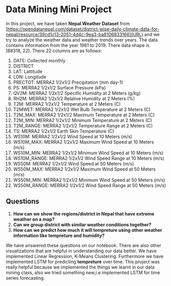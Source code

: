 # Data Mining Mini Project 
In this project, we have taken **Nepal Weather Dataset** from [https://opendatanepal.com/dataset/district-wise-daily-climate-data-for-nepal/resource/39cd1c13-2051-4d4c-9ea3-ba8106833166](URL) 
and we try to analyze the weather data and weather trends over years. The data contains information from the year 1981 to 2019. There data shape is (88318, 22). There 22 columns are as follows: 
1. DATE: Collected monthly 
2. DISTRICT
3. LAT: Lattitude 
4. LON: Longitude
5. PRECTOT: MERRA2 1/2x1/2 Precipitation (mm day-1)
6. PS: MERRA2 1/2x1/2 Surface Pressure (kPa)
7. QV2M: MERRA2 1/2x1/2 Specific Humidity at 2 Meters (g/kg)
8. RH2M: MERRA2 1/2x1/2 Relative Humidity at 2 Meters (%)
9. T2M: MERRA2 1/2x1/2 Temperature at 2 Meters (C)
10. T2MWET: MERRA2 1/2x1/2 Wet Bulb Temperature at 2 Meters (C)
11. T2M_MAX: MERRA2 1/2x1/2 Maximum Temperature at 2 Meters (C)
12. T2M_MIN: MERRA2 1/2x1/2 Minimum Temperature at 2 Meters (C)
13. T2M_RANGE: MERRA2 1/2x1/2 Temperature Range at 2 Meters (C)
14. TS: MERRA2 1/2x1/2 Earth Skin Temperature (C)
15. WS10M: MERRA2 1/2x1/2 Wind Speed at 10 Meters (m/s)
16. WS10M_MAX: MERRA2 1/2x1/2 Maximum Wind Speed at 10 Meters (m/s)
17. WS10M_MIN: MERRA2 1/2x1/2 Minimum Wind Speed at 10 Meters (m/s)
18. WS10M_RANGE: MERRA2 1/2x1/2 Wind Speed Range at 10 Meters (m/s)
19. WS50M: MERRA2 1/2x1/2 Wind Speed at 50 Meters (m/s)
20. WS50M_MAX: MERRA2 1/2x1/2 Maximum Wind Speed at 50 Meters (m/s)
21. WS50M_MIN: MERRA2 1/2x1/2 Minimum Wind Speed at 50 Meters (m/s)
22. WS50M_RANGE: MERRA2 1/2x1/2 Wind Speed Range at 50 Meters (m/s) 

## Questions 
1. **How can we show the regions/district in Nepal that have extreme weather on a map?**
2. **Can we group district with similar weather conditions together?**
3. **How can we predict how much it will tempreture using other weather information like tempreture and humidity?** 

We have answered these questions on our notebook. There are also other visualizations that are helpful in understanding our data better. 
We have implemented Linear Regression, K-Means Clustering. Furthermore we have implemented LSTM for predicting **tempreture** over time. 
This project was really helpful because we implemented the things we learnt in our data mining class, also we tried something new,i.e implemented LSTM for time series forecasting. 

